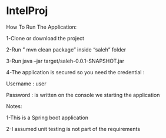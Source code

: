 # IntelProj

How To Run The Application:

1-Clone or download the project

2-Run ” mvn clean package” inside “saleh” folder

3-Run java –jar target/saleh-0.0.1-SNAPSHOT.jar

4-The application is secured so you need the credential :

   Username : user
   
   Password : is written on the console we starting the application
   

Notes:

1-This is a Spring boot application

2-I assumed unit testing is not part of the requirements 

